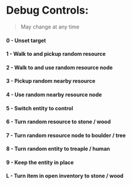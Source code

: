 # Debug Controls:
> May change at any time
#### 0 - Unset target
#### 1 - Walk to and pickup random resource
#### 2 - Walk to and use random resource node
#### 3 - Pickup random nearby resource
#### 4 - Use random nearby resource node
#### 5 - Switch entity to control
#### 6 - Turn random resource to stone / wood
#### 7 - Turn random resource node to boulder / tree
#### 8 - Turn random entity to treaple / human
#### 9 - Keep the entity in place
#### L - Turn item in open inventory to stone / wood
